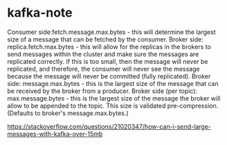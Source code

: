 # kafka-note

Consumer side:fetch.message.max.bytes - this will determine the largest size of a message that can be fetched by the consumer.
Broker side: replica.fetch.max.bytes - this will allow for the replicas in the brokers to send messages within the cluster and make sure the messages are replicated correctly. If this is too small, then the message will never be replicated, and therefore, the consumer will never see the message because the message will never be committed (fully replicated).
Broker side: message.max.bytes - this is the largest size of the message that can be received by the broker from a producer.
Broker side (per topic): max.message.bytes - this is the largest size of the message the broker will allow to be appended to the topic. This size is validated pre-compression. (Defaults to broker's message.max.bytes.)


https://stackoverflow.com/questions/21020347/how-can-i-send-large-messages-with-kafka-over-15mb
